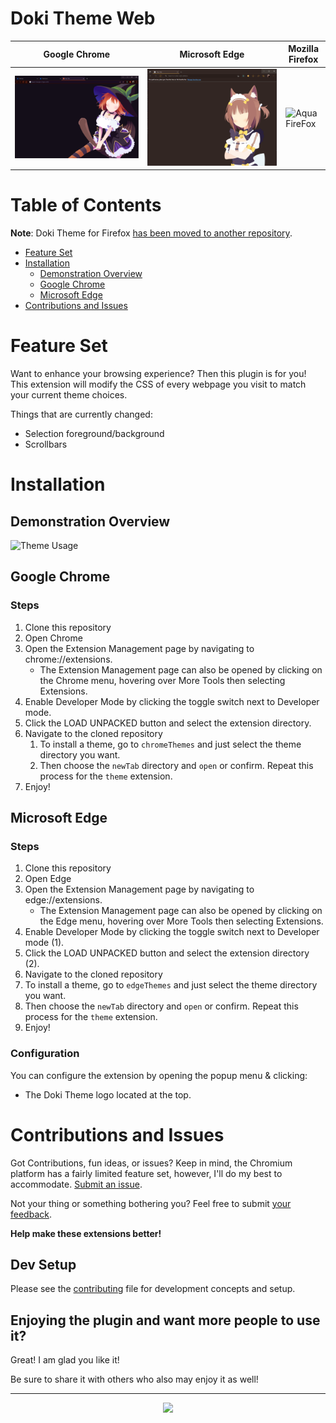 # Doki Theme Web
| Google Chrome                                                   | Microsoft Edge                                          | Mozilla Firefox                                                   |
|-----------------------------------------------------------------|---------------------------------------------------------|-------------------------------------------------------------------|
| ![Yotsuba Chrome](./screenshots/backgrounds/yotsuba_chrome.png) | ![Azuki Edge](./screenshots/backgrounds/azuki_edge.png) | ![Aqua FireFox](./screenshots/backgrounds/firefox_background.png) |

# Table of Contents

**Note**: Doki Theme for Firefox [has been moved to another repository](https://github.com/doki-theme/doki-theme-firefox).

- [Feature Set](#feature-set)
- [Installation](#installation)
  - [Demonstration Overview](#demonstration-overview)
  - [Google Chrome](#google-chrome)
  - [Microsoft Edge](#microsoft-edge)
- [Contributions and Issues](#contributions-and-issues)

    
# Feature Set

Want to enhance your browsing experience? Then this plugin is for you! This extension will modify 
the CSS of every webpage you visit to match your current theme choices.

Things that are currently changed:
- Selection foreground/background
- Scrollbars

# Installation
## Demonstration Overview
![Theme Usage](./screenshots/chrome_usage.gif)

## Google Chrome


### Steps
1. Clone this repository
1. Open Chrome
1. Open the Extension Management page by navigating to chrome://extensions.
    - The Extension Management page can also be opened by clicking on the Chrome menu, hovering over More Tools then selecting Extensions.
1. Enable Developer Mode by clicking the toggle switch next to Developer mode.
1. Click the LOAD UNPACKED button and select the extension directory.
1. Navigate to the cloned repository
    1. To install a theme, go to `chromeThemes` and just select the theme directory you want.
    1. Then choose the `newTab` directory and `open` or confirm. Repeat this process for the `theme` extension.
1. Enjoy!

## Microsoft Edge

### Steps
1. Clone this repository
2. Open Edge
3. Open the Extension Management page by navigating to edge://extensions.
    - The Extension Management page can also be opened by clicking on the Edge menu, hovering over More Tools then selecting Extensions.
4. Enable Developer Mode by clicking the toggle switch next to Developer mode (1).
5. Click the LOAD UNPACKED button and select the extension directory (2).
6. Navigate to the cloned repository
  1. To install a theme, go to `edgeThemes` and just select the theme directory you want.
  1. Then choose the `newTab` directory and `open` or confirm. Repeat this process for the `theme` extension.
7. Enjoy!

### Configuration

You can configure the extension by opening the popup menu & clicking:
- The Doki Theme logo located at the top.


# Contributions and Issues

Got Contributions, fun ideas, or issues? Keep in mind, the Chromium platform has a fairly 
limited feature set, however, I'll do my best to accommodate. [Submit an issue](https://github.com/doki-theme/doki-theme-web/issues/new).  

Not your thing or something bothering you? Feel free to submit [your feedback](https://github.com/doki-theme/doki-theme-web/issues/new).

**Help make these extensions better!**

## Dev Setup
Please see the [contributing](./CONTRIBUTING.md) file for development concepts and setup.

## Enjoying the plugin and want more people to use it?
Great! I am glad you like it!

Be sure to share it with others who also may enjoy it as well!

---
<div align="center">
    <img src="https://doki.assets.unthrottled.io/misc/logo.svg" ></img>
</div>
